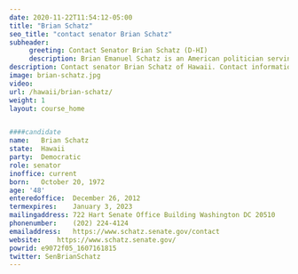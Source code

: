 ```yaml
---
date: 2020-11-22T11:54:12-05:00
title: "Brian Schatz"
seo_title: "contact senator Brian Schatz"
subheader:
     greeting: Contact Senator Brian Schatz (D-HI)
     description: Brian Emanuel Schatz is an American politician serving as the senior United States Senator from Hawaii, a seat he has held since 2012. Governor Neil Abercrombie appointed Schatz to replace Senator Daniel Inouye after Inouye's death.
description: Contact senator Brian Schatz of Hawaii. Contact information for Brian Schatz includes email address, phone number, and mailing address.
image: brian-schatz.jpg
video: 
url: /hawaii/brian-schatz/
weight: 1
layout: course_home


####candidate
name:	Brian Schatz
state:	Hawaii
party:	Democratic
role: senator
inoffice: current
born:	October 20, 1972 
age: '48'
enteredoffice:	December 26, 2012
termexpires:	January 3, 2023
mailingaddress:	722 Hart Senate Office Building Washington DC 20510
phonenumber:	(202) 224-4124
emailaddress:	https://www.schatz.senate.gov/contact
website:	https://www.schatz.senate.gov/
powrid: e9072f05_1607161815
twitter: SenBrianSchatz
---
```


